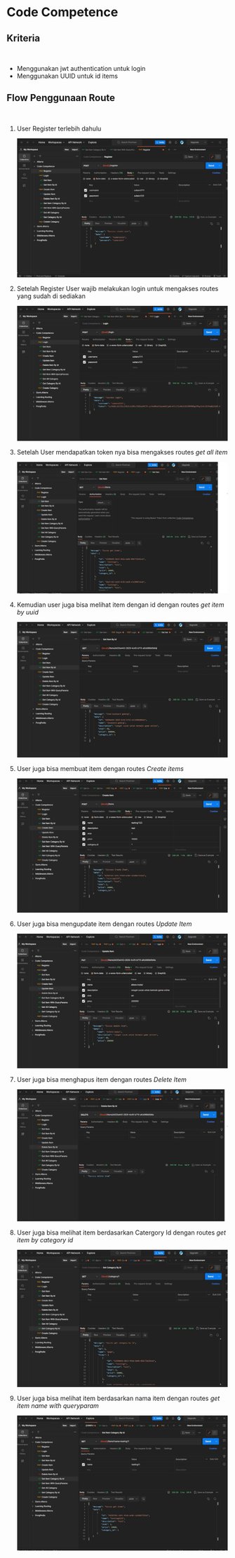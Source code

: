 # **Code Competence**

## Kriteria

<br>

- Menggunakan jwt authentication untuk login
- Menggunakan UUID untuk id items

## Flow Penggunaan Route

<br>

1. User Register terlebih dahulu

   ![image](./ScreenShots/Register.JPG)

2. Setelah Register User wajib melakukan login untuk mengakses routes yang sudah di sediakan

   ![image](./ScreenShots/Login.JPG)

3. Setelah User mendapatkan token nya bisa mengakses routes _get all item_

   ![image](./ScreenShots/Get%20Item.JPG)

4. Kemudian user juga bisa melihat item dengan id dengan routes _get item by uuid_

   ![image](./ScreenShots/Get%20item%20by%20UUID.JPG)

5. User juga bisa membuat item dengan routes _Create items_

   ![image](./ScreenShots/Create%20Item.JPG)

6. User juga bisa mengupdate item dengan routes _Update Item_

   ![image](./ScreenShots/Update%20Item.JPG)

7. User juga bisa menghapus item dengan routes _Delete Item_

   ![image](./ScreenShots/Delete%20Item.JPG)

8. User juga bisa melihat item berdasarkan Catergory Id dengan routes _get item by category id_

   ![image](./ScreenShots/Get%20item%20with%20CatergoryId.JPG)

9. User juga bisa melihat item berdasarkan nama item dengan routes _get item name with queryparam_

   ![image](./ScreenShots/Get%20Item%20with%20QueryParams.JPG)
